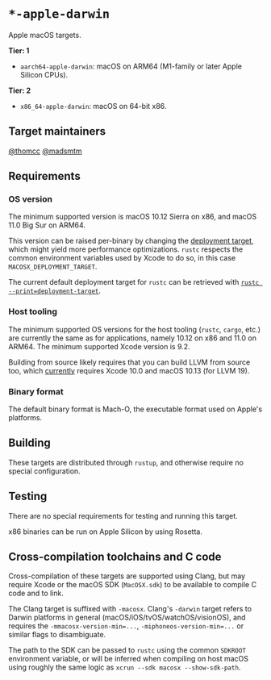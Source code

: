 # `*-apple-darwin`

Apple macOS targets.

**Tier: 1**

- `aarch64-apple-darwin`: macOS on ARM64 (M1-family or later Apple Silicon CPUs).

**Tier: 2**

- `x86_64-apple-darwin`: macOS on 64-bit x86.

## Target maintainers

[@thomcc](https://github.com/thomcc)
[@madsmtm](https://github.com/madsmtm)

## Requirements

### OS version

The minimum supported version is macOS 10.12 Sierra on x86, and macOS 11.0 Big
Sur on ARM64.

This version can be raised per-binary by changing the [deployment target],
which might yield more performance optimizations. `rustc` respects the common
environment variables used by Xcode to do so, in this case
`MACOSX_DEPLOYMENT_TARGET`.

The current default deployment target for `rustc` can be retrieved with
[`rustc --print=deployment-target`][rustc-print].

[deployment target]: https://developer.apple.com/library/archive/documentation/DeveloperTools/Conceptual/cross_development/Configuring/configuring.html
[rustc-print]: ../command-line-arguments.md#option-print

### Host tooling

The minimum supported OS versions for the host tooling (`rustc`, `cargo`,
etc.) are currently the same as for applications, namely 10.12 on x86 and 11.0
on ARM64.
The minimum supported Xcode version is 9.2.

Building from source likely requires that you can build LLVM from source too,
which [currently][llvm-os] requires Xcode 10.0 and macOS 10.13 (for LLVM 19).

[llvm-os]: https://releases.llvm.org/19.1.0/docs/GettingStarted.html#host-c-toolchain-both-compiler-and-standard-library

### Binary format

The default binary format is Mach-O, the executable format used on Apple's
platforms.

## Building

These targets are distributed through `rustup`, and otherwise require no
special configuration.

## Testing

There are no special requirements for testing and running this target.

x86 binaries can be run on Apple Silicon by using Rosetta.

## Cross-compilation toolchains and C code

Cross-compilation of these targets are supported using Clang, but may require
Xcode or the macOS SDK (`MacOSX.sdk`) to be available to compile C code and
to link.

The Clang target is suffixed with `-macosx`. Clang's `-darwin` target refers
to Darwin platforms in general (macOS/iOS/tvOS/watchOS/visionOS), and requires
the `-mmacosx-version-min=...`, `-miphoneos-version-min=...` or similar flags
to disambiguate.

The path to the SDK can be passed to `rustc` using the common `SDKROOT`
environment variable, or will be inferred when compiling on host macOS using
roughly the same logic as `xcrun --sdk macosx --show-sdk-path`.

